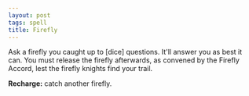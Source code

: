 ```yaml
---
layout: post
tags: spell
title: Firefly
---
```

Ask a firefly you caught up to [dice] questions. It'll answer you as best it can. You must release the firefly afterwards, as convened by the Firefly Accord, lest the firefly knights find your trail.

<b>Recharge:</b> catch another firefly.
